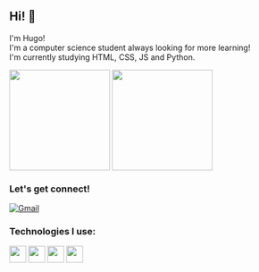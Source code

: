 ## Hi! 👋

I'm Hugo! 
<br>
I'm a computer science student always looking for more learning!
<br>
I'm currently studying HTML, CSS, JS and Python.

<div>
   <img align="center" height="180em" src="https://github-readme-stats.vercel.app/api?username=hugo-galaxy&show_icons=true&theme=highcontrast"/> 
   <img align="center" height="180em" src="https://github-readme-stats.vercel.app/api/top-langs/?username=hugo-galaxy&layout=compact&theme=highcontrast"/>
</div>

### Let's get connect!
[![Gmail](https://img.shields.io/badge/Gmail-D14836?style=for-the-badge&logo=gmail&logoColor=white)](https://mail.google.com/mail/u/0/?tab=rm&ogbl#inbox)

### Technologies I use:
<div>
   <img align="center" height="30" widht="40" src="https://cdn.jsdelivr.net/gh/devicons/devicon/icons/html5/html5-original-wordmark.svg"/>
   <img align="center" height="30" widht="40" src="https://cdn.jsdelivr.net/gh/devicons/devicon/icons/css3/css3-original-wordmark.svg"/>
   <img align="center" height="30" widht="40" src="https://cdn.jsdelivr.net/gh/devicons/devicon/icons/javascript/javascript-original.svg"/>
   <img align="center" height="30" widht="40" src="https://cdn.jsdelivr.net/gh/devicons/devicon/icons/python/python-plain.svg"/>
</div>

